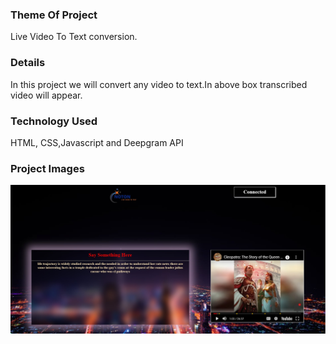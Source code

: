### Theme Of Project
Live Video To Text conversion.
### Details
In this project we will convert any video to text.In above box transcribed video will appear.
### Technology Used
HTML, CSS,Javascript and Deepgram API
### Project Images
![image](pro.jpg)